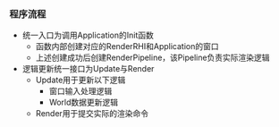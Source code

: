 ### 程序流程

- 统一入口为调用Application的Init函数
  - 函数内部创建对应的RenderRHI和Application的窗口
  - 上述创建成功后创建RenderPipeline，该Pipeline负责实际渲染逻辑
- 逻辑更新统一接口为Update与Render
  - Update用于更新以下逻辑
    - 窗口输入处理逻辑
    - World数据更新逻辑
  - Render用于提交实际的渲染命令





